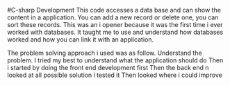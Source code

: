 #C-sharp Development
This code accesses a  data base and can show the content in a application. You can add a new record or delete one, you can sort these records. 
This was an i opener because it was the first time i ever worked with databases. It taught me to use and understand how databases worked and how you can link it with an application.

The problem solving approach i used was as follow.
Understand the problem. I tried my best to understand what the application should do
Then i started by doing the front end development first
Then the back end 
n looked at all possible solution
i tested it 
Then looked where i could improve 